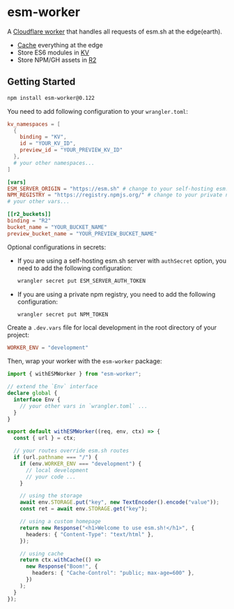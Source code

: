 # esm-worker

A [Cloudflare worker](https://www.cloudflare.com/products/workers) that handles
all requests of esm.sh at the edge(earth).

- [Cache](https://developers.cloudflare.com/workers/runtime-apis/cache/)
  everything at the edge
- Store ES6 modules in
  [KV](https://developers.cloudflare.com/workers/runtime-apis/kv)
- Store NPM/GH assets in
  [R2](https://developers.cloudflare.com/r2/api/workers/workers-api-reference)

## Getting Started

```bash
npm install esm-worker@0.122
```

You need to add following configuration to your `wrangler.toml`:

```toml
kv_namespaces = [
  {
    binding = "KV",
    id = "YOUR_KV_ID",
    preview_id = "YOUR_PREVIEW_KV_ID"
  },
  # your other namespaces...
]

[vars]
ESM_SERVER_ORIGIN = "https://esm.sh" # change to your self-hosting esm.sh server if needed
NPM_REGISTRY = "https://registry.npmjs.org/" # change to your private npm registry if needed
# your other vars...

[[r2_buckets]]
binding = "R2"
bucket_name = "YOUR_BUCKET_NAME"
preview_bucket_name = "YOUR_PREVIEW_BUCKET_NAME"
```

Optional configurations in secrets:

- If you are using a self-hosting esm.sh server with `authSecret` option, you
  need to add the following configuration:
  ```bash
  wrangler secret put ESM_SERVER_AUTH_TOKEN
  ```
- If you are using a private npm registry, you need to add the following
  configuration:
  ```bash
  wrangler secret put NPM_TOKEN
  ```

Create a `.dev.vars` file for local development in the root directory of your
project:

```toml
WORKER_ENV = "development"
```

Then, wrap your worker with the `esm-worker` package:

```typescript
import { withESMWorker } from "esm-worker";

// extend the `Env` interface
declare global {
  interface Env {
    // your other vars in `wrangler.toml` ...
  }
}

export default withESMWorker((req, env, ctx) => {
  const { url } = ctx;

  // your routes override esm.sh routes
  if (url.pathname === "/") {
    if (env.WORKER_ENV === "development") {
      // local development
      // your code ...
    }

    // using the storage
    await env.STORAGE.put("key", new TextEncoder().encode("value"));
    const ret = await env.STORAGE.get("key");

    // using a custom homepage
    return new Response("<h1>Welcome to use esm.sh!</h1>", {
      headers: { "Content-Type": "text/html" },
    });

    // using cache
    return ctx.withCache(() =>
      new Response("Boom!", {
        headers: { "Cache-Control": "public; max-age=600" },
      })
    );
  }
});
```
